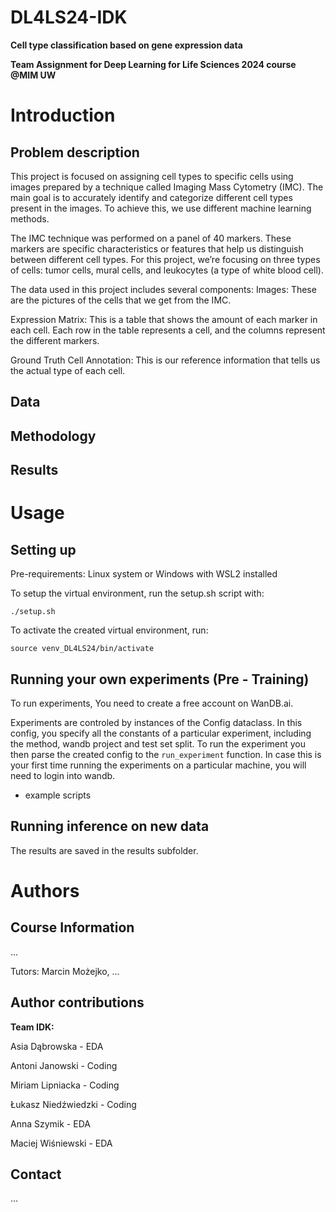 # DL4LS24-IDK
**Cell type classification based on gene expression data**

**Team Assignment for Deep Learning for Life Sciences 2024 course @MIM UW**

# Introduction

## Problem description

This project is focused on assigning cell types to specific cells using images prepared by a technique called Imaging Mass Cytometry (IMC). The main goal is to accurately identify and categorize different cell types present in the images. To achieve this, we use different machine learning methods.

The IMC technique was performed on a panel of 40 markers. These markers are specific characteristics or features that help us distinguish between different cell types. For this project, we’re focusing on three types of cells: tumor cells, mural cells, and leukocytes (a type of white blood cell).

The data used in this project includes several components:
Images: These are the pictures of the cells that we get from the IMC.

Expression Matrix: This is a table that shows the amount of each marker in each cell. Each row in the table represents a cell, and the columns represent the different markers.

Ground Truth Cell Annotation: This is our reference information that tells us the actual type of each cell.

## Data

## Methodology

## Results

# Usage

## Setting up

Pre-requirements: Linux system or Windows with WSL2 installed

To setup the virtual environment, run the setup.sh script with:

`./setup.sh`

To activate the created virtual environment, run:

`source venv_DL4LS24/bin/activate`

## Running your own experiments (Pre - Training)

To run experiments, You need to create a free account on WanDB.ai. 

Experiments are controled by instances of the Config dataclass. In this config, you specify all the constants of a particular experiment, including the method, wandb project and test set split. To run the experiment you then parse the created config to the `run_experiment` function. In case this is your first time running the experiments on a particular machine, you will need to login into wandb.

- example scripts

## Running inference on new data

The results are saved in the results subfolder.

# Authors
## Course Information
...

Tutors: Marcin Możejko, ...

## Author contributions
**Team IDK:**

Asia Dąbrowska - EDA

Antoni Janowski - Coding

Miriam Lipniacka - Coding

Łukasz Niedźwiedzki - Coding

Anna Szymik - EDA

Maciej Wiśniewski - EDA

## Contact
...